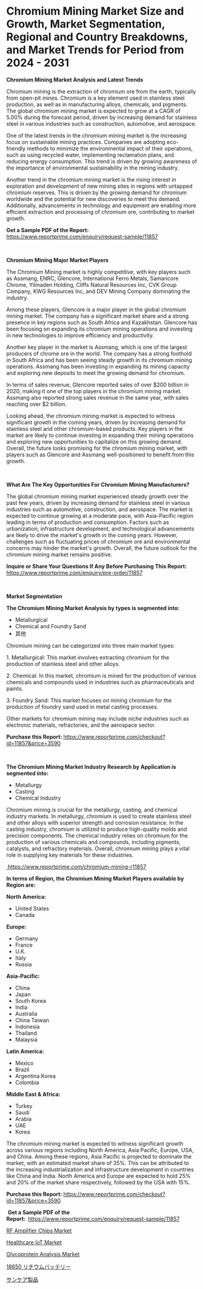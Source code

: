 <p><h1>Chromium Mining Market Size and Growth, Market Segmentation, Regional and Country Breakdowns, and Market Trends for Period from 2024 -  2031</h1></p><p><strong>Chromium Mining Market Analysis and Latest Trends</strong></p>
<p><p>Chromium mining is the extraction of chromium ore from the earth, typically from open-pit mines. Chromium is a key element used in stainless steel production, as well as in manufacturing alloys, chemicals, and pigments. The global chromium mining market is expected to grow at a CAGR of 5.00% during the forecast period, driven by increasing demand for stainless steel in various industries such as construction, automotive, and aerospace.</p><p>One of the latest trends in the chromium mining market is the increasing focus on sustainable mining practices. Companies are adopting eco-friendly methods to minimize the environmental impact of their operations, such as using recycled water, implementing reclamation plans, and reducing energy consumption. This trend is driven by growing awareness of the importance of environmental sustainability in the mining industry.</p><p>Another trend in the chromium mining market is the rising interest in exploration and development of new mining sites in regions with untapped chromium reserves. This is driven by the growing demand for chromium worldwide and the potential for new discoveries to meet this demand. Additionally, advancements in technology and equipment are enabling more efficient extraction and processing of chromium ore, contributing to market growth.</p></p>
<p><strong>Get a Sample PDF of the Report:&nbsp;</strong> <a href="https://www.reportprime.com/enquiry/request-sample/11857">https://www.reportprime.com/enquiry/request-sample/11857</a></p>
<p>&nbsp;</p>
<p><strong>Chromium Mining Major Market Players</strong></p>
<p><p>The Chromium Mining market is highly competitive, with key players such as Assmang, ENRC, Glencore, International Ferro Metals, Samancore Chrome, Yilmaden Holding, Cliffs Natural Resources Inc, CVK Group Company, KWG Resources Inc, and DEV Mining Company dominating the industry. </p><p>Among these players, Glencore is a major player in the global chromium mining market. The company has a significant market share and a strong presence in key regions such as South Africa and Kazakhstan. Glencore has been focusing on expanding its chromium mining operations and investing in new technologies to improve efficiency and productivity. </p><p>Another key player in the market is Assmang, which is one of the largest producers of chrome ore in the world. The company has a strong foothold in South Africa and has been seeing steady growth in its chromium mining operations. Assmang has been investing in expanding its mining capacity and exploring new deposits to meet the growing demand for chromium.</p><p>In terms of sales revenue, Glencore reported sales of over $200 billion in 2020, making it one of the top players in the chromium mining market. Assmang also reported strong sales revenue in the same year, with sales reaching over $2 billion.</p><p>Looking ahead, the chromium mining market is expected to witness significant growth in the coming years, driven by increasing demand for stainless steel and other chromium-based products. Key players in the market are likely to continue investing in expanding their mining operations and exploring new opportunities to capitalize on this growing demand. Overall, the future looks promising for the chromium mining market, with players such as Glencore and Assmang well-positioned to benefit from this growth.</p></p>
<p>&nbsp;</p>
<p><strong>What Are The Key Opportunities For Chromium Mining Manufacturers?</strong></p>
<p><p>The global chromium mining market experienced steady growth over the past few years, driven by increasing demand for stainless steel in various industries such as automotive, construction, and aerospace. The market is expected to continue growing at a moderate pace, with Asia-Pacific region leading in terms of production and consumption. Factors such as urbanization, infrastructure development, and technological advancements are likely to drive the market's growth in the coming years. However, challenges such as fluctuating prices of chromium ore and environmental concerns may hinder the market's growth. Overall, the future outlook for the chromium mining market remains positive.</p></p>
<p><strong>Inquire or Share Your Questions If Any Before Purchasing This Report:</strong> <a href="https://www.reportprime.com/enquiry/pre-order/11857">https://www.reportprime.com/enquiry/pre-order/11857</a></p>
<p>&nbsp;</p>
<p><strong>Market Segmentation</strong></p>
<p><strong>The Chromium Mining Market Analysis by types is segmented into:</strong></p>
<p><ul><li>Metallurgical</li><li>Chemical and Foundry Sand</li><li>其他</li></ul></p>
<p><p>Chromium mining can be categorized into three main market types: </p><p>1. Metallurgical: This market involves extracting chromium for the production of stainless steel and other alloys.</p><p>2. Chemical: In this market, chromium is mined for the production of various chemicals and compounds used in industries such as pharmaceuticals and paints.</p><p>3. Foundry Sand: This market focuses on mining chromium for the production of foundry sand used in metal casting processes.</p><p>Other markets for chromium mining may include niche industries such as electronic materials, refractories, and the aerospace sector.</p></p>
<p><strong>Purchase this Report:&nbsp;</strong><a href="https://www.reportprime.com/checkout?id=11857&price=3590">https://www.reportprime.com/checkout?id=11857&price=3590</a></p>
<p>&nbsp;</p>
<p><strong>The Chromium Mining Market Industry Research by Application is segmented into:</strong></p>
<p><ul><li>Metallurgy</li><li>Casting</li><li>Chemical Industry</li></ul></p>
<p><p>Chromium mining is crucial for the metallurgy, casting, and chemical industry markets. In metallurgy, chromium is used to create stainless steel and other alloys with superior strength and corrosion resistance. In the casting industry, chromium is utilized to produce high-quality molds and precision components. The chemical industry relies on chromium for the production of various chemicals and compounds, including pigments, catalysts, and refractory materials. Overall, chromium mining plays a vital role in supplying key materials for these industries.</p></p>
<p><a href="https://www.reportprime.com/chromium-mining-r11857">&nbsp;https://www.reportprime.com/chromium-mining-r11857</a></p>
<p><strong>In terms of Region, the Chromium Mining Market Players available by Region are:</strong></p>
<p>
    <p> <strong> North America: </strong>
        <ul>
            <li>United States</li>
            <li>Canada</li>
        </ul>
        </p> 
    <p> <strong> Europe: </strong>
        <ul>
            <li>Germany</li>
            <li>France</li>
            <li>U.K.</li>
            <li>Italy</li>
            <li>Russia</li>
        </ul>
        </p> 
    <p> <strong> Asia-Pacific: </strong>
        <ul>
            <li>China</li>
            <li>Japan</li>
            <li>South Korea</li>
            <li>India</li>
            <li>Australia</li>
            <li>China Taiwan</li>
            <li>Indonesia</li>
            <li>Thailand</li>
            <li>Malaysia</li>
        </ul>
        </p> 
    <p> <strong> Latin America: </strong>
        <ul>
            <li>Mexico</li>
            <li>Brazil</li>
            <li>Argentina Korea</li>
            <li>Colombia</li>
        </ul>
        </p> 
    <p> <strong> Middle East & Africa: </strong>
        <ul>
            <li>Turkey</li>
            <li>Saudi</li>
            <li>Arabia</li>
            <li>UAE</li>
            <li>Korea</li>
        </ul>
    </p>
    </p>
<p><p>The chromium mining market is expected to witness significant growth across various regions including North America, Asia Pacific, Europe, USA, and China. Among these regions, Asia Pacific is projected to dominate the market, with an estimated market share of 35%. This can be attributed to the increasing industrialization and infrastructure development in countries like China and India. North America and Europe are expected to hold 25% and 20% of the market share respectively, followed by the USA with 15%.</p></p>
<p><strong>Purchase this Report: </strong><a href="https://www.reportprime.com/checkout?id=11857&price=3590">https://www.reportprime.com/checkout?id=11857&price=3590</a></p>
<p>&nbsp;<strong>Get a Sample PDF of the Report:&nbsp;&nbsp;</strong><a href="https://www.reportprime.com/enquiry/request-sample/11857">https://www.reportprime.com/enquiry/request-sample/11857</a></p>
<p><strong></strong></p>
<p><p><a href="https://medium.com/@clairedivash14/an-in-depth-analysis-of-the-global-rf-amplifier-chips-market-scope-and-its-rapid-growing-12-2-1844ae7c058d">RF Amplifier Chips Market</a></p><p><a href="https://issuu.com/reportprime-2/docs/healthcare-iot-market-size-2030.pptx">Healthcare IoT Market</a></p><p><a href="https://issuu.com/reportprime-2/docs/glycoprotein-analysis-market-size-2030.pptx">Glycoprotein Analysis Market</a></p><p><a href="https://medium.com/@smith1miles/18650%E3%83%AA%E3%83%81%E3%82%A6%E3%83%A0%E3%83%90%E3%83%83%E3%83%86%E3%83%AA%E3%83%BC%E3%83%9E%E3%83%BC%E3%82%B1%E3%83%83%E3%83%88%E5%88%86%E6%9E%90%E3%83%AC%E3%83%9D%E3%83%BC%E3%83%88-%E5%9C%B0%E5%9F%9F-%E3%82%BF%E3%82%A4%E3%83%97-licoo2%E3%83%90%E3%83%83%E3%83%86%E3%83%AA%E3%83%BC-nmc-b1e11c0f5e6a">18650 リチウムバッテリー</a></p><p><a href="https://medium.com/@smith1miles/%E3%82%B0%E3%83%AD%E3%83%BC%E3%83%90%E3%83%AB%E6%97%A5%E7%84%BC%E3%81%91%E6%AD%A2%E3%82%81%E8%A3%BD%E5%93%81%E5%B8%82%E5%A0%B4%E3%81%AF-2024%E5%B9%B4%E3%81%8B%E3%82%892031%E5%B9%B4%E3%81%BE%E3%81%A7%E3%81%AE%E6%9C%9F%E9%96%93%E3%81%AB9-%E3%81%AE%E5%B9%B4%E9%96%93%E6%88%90%E9%95%B7%E7%8E%87%E3%81%A7%E6%88%90%E9%95%B7%E3%81%99%E3%82%8B%E3%81%A8%E4%BA%88%E6%B8%AC%E3%81%95%E3%82%8C%E3%81%A6%E3%81%84%E3%81%BE%E3%81%99-a1bc53ee8071">サンケア製品</a></p></p>